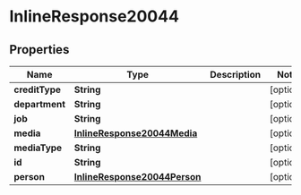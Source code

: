 
# InlineResponse20044

## Properties
Name | Type | Description | Notes
------------ | ------------- | ------------- | -------------
**creditType** | **String** |  |  [optional]
**department** | **String** |  |  [optional]
**job** | **String** |  |  [optional]
**media** | [**InlineResponse20044Media**](InlineResponse20044Media.md) |  |  [optional]
**mediaType** | **String** |  |  [optional]
**id** | **String** |  |  [optional]
**person** | [**InlineResponse20044Person**](InlineResponse20044Person.md) |  |  [optional]



